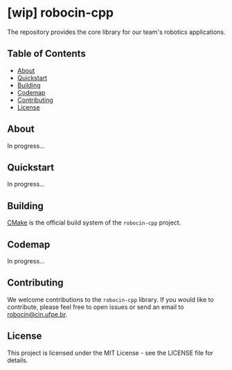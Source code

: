 # [wip] robocin-cpp

The repository provides the core library for our team's robotics applications.

## Table of Contents

- [About](#about)
- [Quickstart](#quickstart)
- [Building](#build)
- [Codemap](#codemap)
- [Contributing](#contributing)
- [License](#license)

<a name="about"></a>

## About

In progress...

<a name="quickstart"></a>

## Quickstart

In progress...

<a name="build"></a>

## Building

[CMake](https://cmake.org/) is the official build system of the `robocin-cpp` project.

<a name="codemap"></a>

## Codemap

In progress...

<a name="contributing"></a>

## Contributing

We welcome contributions to the `robocin-cpp` library. If you would like to contribute, please feel free to open issues
or send an email to [robocin@cin.ufpe.br](mailto:robocin@cin.ufpe.br).

<a name="license"></a>

## License

This project is licensed under the MIT License - see the LICENSE file for details.
